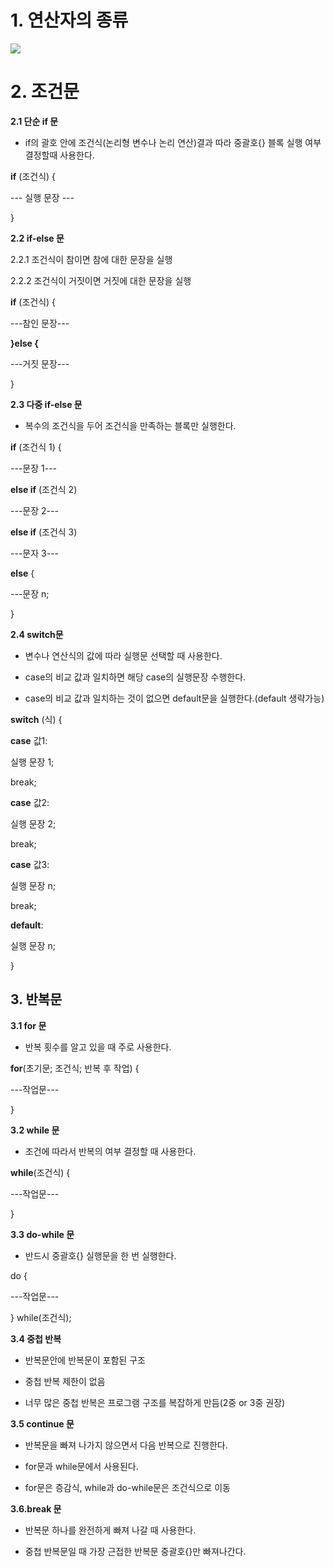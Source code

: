 # **1. 연산자의 종류**

<img src="https://img1.daumcdn.net/thumb/R1280x0/?scode=mtistory2&fname=https%3A%2F%2Fblog.kakaocdn.net%2Fdn%2FbmpyoP%2Fbtrc1T2EegL%2FikvK91AbZf15Nv4fmDnJoK%2Fimg.png">


# **2. 조건문**


**2.1 단순 if 문**

- if의 괄호 안에 조건식(논리형 변수나 논리 연산)결과 따라 중괄호{} 블록 실행 여부 결정할때 사용한다.

**if**  (조건식) {

--- 실행 문장 ---

}

**2.2 if-else 문**

2.2.1 조건식이 참이면 참에 대한 문장을 실행

2.2.2 조건식이 거짓이면 거짓에 대한 문장을 실행

**if**  (조건식) {

---참인 문장---

**}else {**

---거짓 문장---

}

**2.3 다중 if-else 문**

- 복수의 조건식을 두어 조건식을 만족하는 블록만 실행한다.

**if**  (조건식 1) {

---문장 1---

**else if** (조건식 2)

---문장 2---

**else if** (조건식 3)

---문자 3---

**else**  {

---문장 n;

}

**2.4 switch문**

- 변수나 연산식의 값에 따라 실행문 선택할 때 사용한다.

- case의 비교 값과 일치하면 해당 case의 실행문장 수행한다.

- case의 비교 값과 일치하는 것이 없으면 default문을 실행한다.(default 생략가능)

**switch**  (식) {

**case**  값1:

실행 문장 1;

break;

**case**  값2:

실행 문장 2;

break;

**case**  값3:

실행 문장 n;

break;

**default**:

실행 문장 n;

}

## **3. 반복문**


**3.1 for 문**

- 반복 횟수를 알고 있을 때 주로 사용한다.

**for**(초기문; 조건식; 반복 후 작업) {

---작업문---

}

**3.2 while 문**

- 조건에 따라서 반복의 여부 결정할 때 사용한다.

**while**(조건식) {

---작업문---

}

**3.3 do-while 문**

- 반드시 중괄호{} 실행문을 한 번 실행한다.

do {

---작업문---

} while(조건식);

**3.4 중첩 반복**

- 반복문안에 반복문이 포함된 구조

- 중첩 반복 제한이 없음

- 너무 많은 중첩 반복은 프로그램 구조를 복잡하게 만듬(2중 or 3중 권장)

**3.5 continue 문**

- 반복문을 빠져 나가지 않으면서 다음 반복으로 진행한다.

- for문과 while문에서 사용된다.

- for문은 증감식, while과 do-while문은 조건식으로 이동

**3.6.break 문**

- 반복문 하나를 완전하게 빠져 나갈 때 사용한다.

- 중첩 반복문일 때 가장 근접한 반복문 중괄호{}만 빠져나간다.
